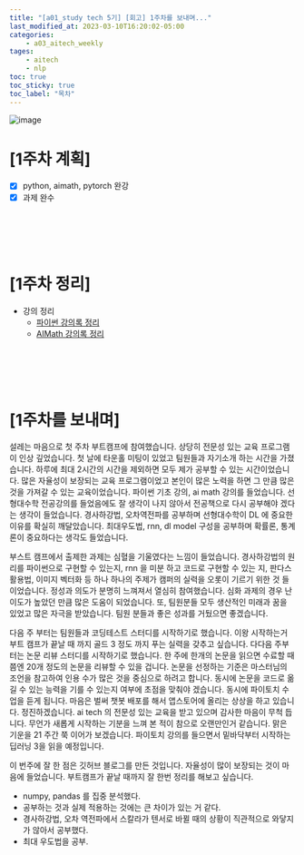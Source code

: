 ```yaml
---
title: "[a01_study tech 5기] [회고] 1주차를 보내며..."
last_modified_at: 2023-03-10T16:20:02-05:00
categories:
    - a03_aitech_weekly
tages:
    - aitech
    - nlp
toc: true
toc_sticky: true
toc_label: "목차"
---
```





![image](../../../image/aitech.png)



# [1주차 계획]
- [x] python, aimath, pytorch 완강
- [x] 과제 완수

<br>
<br>
<br>
<br>

# [1주차 정리]
  * 강의 정리
    * [파이썬 강의록 정리](https://yunjinchoidev.github.io/aitech_knowledge/post-python/)
    * [AIMath 강의록 정리](https://yunjinchoidev.github.io/aitech_knowledge/post-aimath/)

<br>
<br>
<br>
<br>

# [1주차를 보내며]

설레는 마음으로 첫 주차 부트캠프에 참여했습니다. 상당히 전문성 있는 교육 프로그램이 인상 깊었습니다. 첫 날에 타운홀 미팅이 있었고 팀원들과 자기소개 하는 시간을 가졌습니다. 하루에 최대 2시간의 시간을 제외하면 모두 제가 공부할 수 있는 시간이었습니다. 많은 자율성이 보장되는 교육 프로그램이었고 본인이 많은 노력을 하면 그 만큼 많은 것을 가져갈 수 있는 교육이었습니다. 파이썬 기초 강의, ai math 강의를 들었습니다. 선형대수학 전공강의를 들었음에도 잘 생각이 나지 않아서 전공책으로 다시 공부해야 겠다는 생각이 들었습니다. 경사하강법, 오차역전파를 공부하며 선형대수학이 DL 에 중요한 이유를 확실히 깨달았습니다. 최대우도법, rnn, dl model 구성을 공부하며 확률론, 통계론이 중요하다는 생각도 들었습니다.

부스트 캠프에서 출제한 과제는 심혈을 기울였다는 느낌이 들었습니다. 경사하강법의 원리를 파이썬으로 구현할 수 있는지, rnn 을 미분 하고 코드로 구현할 수 있는 지, 판다스 활용법, 이미지 벡터화 등 하나 하나의 주제가 캠퍼의 실력을 오롯이 기르기 위한 것 들이었습니다.  정성과 의도가 분명히 느껴져서 열심히 참여했습니다. 심화 과제의 경우 난이도가 높았던 만큼 많은 도움이 되었습니다. 또, 팀원분들 모두 생산적인 미래과 꿈을 있었고 많은 자극을 받았습니다. 팀원 분들과 좋은 성과를 거뒀으면 좋겠습니다.

다음 주 부터는 팀원들과 코딩테스트 스터디를 시작하기로 했습니다. 이왕 시작하는거 부트 캠프가 끝날 때 까지 골드 3 정도 까지 푸는 실력을 갖추고 싶습니다. 다다음 주부터는 논문 리뷰 스터디를 시작하기로 했습니다. 한 주에 한개의 논문을 읽으면 수료할 때 쯤엔 20개 정도의 논문을 리뷰할 수 있을 겁니다. 논문을 선정하는 기준은 마스터님의 조언을 참고하여 인용 수가 많은 것을 중심으로 하려고 합니다. 동시에 논문을 코드로 옮길 수 있는 능력을 기를 수 있는지 여부에 초점을 맞춰야 겠습니다. 동시에 파이토치 수업을 듣게 됩니다. 마음은 벌써 챗봇 배포를 해서 앱스토어에 올리는 상상을 하고 있습니다. 정진하겠습니다. ai tech 의 전문성 있는 교육을 받고 있으며 감사한 마음이 무척 듭니다. 무언가 새롭게 시작하는 기분을 느껴 본 적이 참으로 오랜만인거 같습니다. 맑은 기운을 21 주간 쭉 이어가 보겠습니다. 파이토치 강의를 들으면서 밑바닥부터 시작하는 딥러닝 3을 읽을 예정입니다. 

이 번주에 잘 한 점은 깃허브 블로그를 만든 것입니다. 자율성이 많이 보장되는 것이 마음에 들었습니다. 부트캠프가 끝날 때까지 잘 한번 정리를 해보고 싶습니다.


- numpy, pandas  를 집중 분석했다.
- 공부하는 것과 실제 적용하는 것에는 큰 차이가 있는 거 같다.
- 경사하강법, 오차 역전파에서 스칼라가 텐서로 바뀔 때의 상황이 직관적으로 와닿지가 않아서 공부했다.
- 최대 우도법을 공부.

